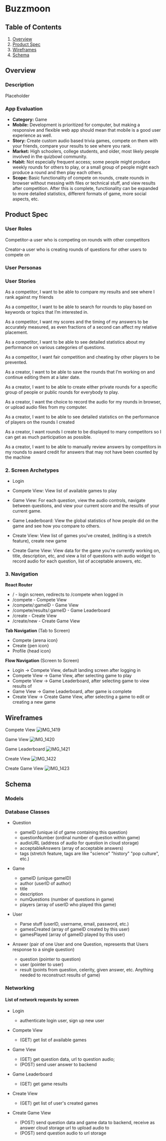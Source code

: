 

# Buzzmoon

## Table of Contents
1. [Overview](#Overview)
1. [Product Spec](#Product-Spec)
1. [Wireframes](#Wireframes)
1. [Schema](#Schema)

## Overview
### Description
Placeholder
### App Evaluation
- **Category:** Game
- **Mobile:** Development is prioritized for computer, but making a responsive and flexible web app should mean that mobile is a good user experience as well.
- **Story:** Create custom audio based trivia games, compete on them with your friends, compare your results to see where you rank.
- **Market:** High schoolers, college students, and older, most likely people involved in the quizbowl community. 
- **Habit:** Not especially frequent access; some people might produce weekly rounds for others to play, or a small group of people might each produce a round and then play each others.
- **Scope:** Basic functionality of compete on rounds, create rounds in browser without messing with files or technical stuff, and view results after competition. After this is complete, functionality can be expanded to more detailed statistics, different formats of game, more social aspects, etc. 

## Product Spec

### User Roles

Competitor-a user who is competing on rounds with other competitors

Creator-a user who is creating rounds of questions for other users to compete on

### User Personas


### User Stories

As a competitor, I want to be able to compare my results and see where I rank against my friends

As a competitor, I want to be able to search for rounds to play based on keywords or topics that I’m interested in.

As a competitor, I want my scores and the timing of my answers to be accurately measured, as even fractions of a second can affect my relative placement.

As a competitor, I want to be able to see detailed statistics about my performance on various categories of questions. 

As a competitor, I want fair competition and cheating by other players to be prevented.

As a creator, I want to be able to save the rounds that I’m working on and continue editing them at a later date.

As a creator, I want to be able to create either private rounds for a specific group of people or public rounds for everybody to play. 

As a creator, I want the choice to record the audio for my rounds in browser, or upload audio files from my computer. 

As a creator, I want to be able to see detailed statistics on the performance of players on the rounds I created

As a creator, I want rounds I create to be displayed to many competitors so I can get as much participation as possible. 

As a creator, I want to be able to manually review answers by competitors in my rounds to award credit for answers that may not have been counted by the machine

### 2. Screen Archetypes

* Login
* Compete View: View list of available games to play
* Game View: For each question, view the audio controls, navigate between questions, and view your current score and the results of your current game.
* Game Leaderboard: View the global statistics of how people did on the game and see how you compare to others. 

* Create View: View list of games you've created, (editing is a stretch feature), create new game
* Create Game View: View data for the game you're currently working on, title, description, etc, and view a list of questions with audio widget to record audio for each question, list of acceptable answers, etc.


### 3. Navigation

**React Router**
* / - login screen, redirects to /compete when logged in
* /compete - Compete View
* /compete/:gameID - Game View
* /compete/results/:gameID - Game Leaderboard
* /create - Create View
* /create/new - Create Game View

**Tab Navigation** (Tab to Screen)

* Compete {arena icon}
* Create  {pen icon}
* Profile {head icon}

**Flow Navigation** (Screen to Screen)

* Login -> Compete View, default landing screen after logging in
* Compete View -> Game View, after selecting game to play
* Compete View -> Game Leaderboard, after selecting game to view results of
* Game View -> Game Leaderboard, after game is complete
* Create View -> Create Game View, after selecting a game to edit or creating a new game



## Wireframes

Compete View
![IMG_1419](https://user-images.githubusercontent.com/107445434/176535702-831660f5-34da-43cb-bce7-97af555acc5d.jpg)

Game View
![IMG_1420](https://user-images.githubusercontent.com/107445434/176535709-9ab14b58-6ef6-49a7-8c49-489e9bbf62e5.jpg)

Game Leaderboard
![IMG_1421](https://user-images.githubusercontent.com/107445434/176535715-cec2dbed-ad63-4cc3-83ea-4dbb1bb412f6.jpg)

Create View
![IMG_1422](https://user-images.githubusercontent.com/107445434/176535716-9766b402-7d7d-4d38-9e8d-ecfa94a8a585.jpg)

Create Game View
![IMG_1423](https://user-images.githubusercontent.com/107445434/176535720-2b401793-f1dc-4531-ad2e-b0f1fbb15316.jpg)



## Schema 
### Models
### Database Classes
- Question
   - gameID (unique id of game containing this question)
   - questionNumber (ordinal number of question within game)
   - audioURL (address of audio for question in cloud storage)
   - acceptableAnswers (array of acceptable answers)
   - tags (stretch feature, tags are like "science" "history" "pop culture", etc.)

- Game
   - gameID (unique gameID)
   - author (userID of author)
   - title
   - description
   - numQuestions (number of questions in game)
   - players (array of userID who played this game)

- User
   - Parse stuff (userID, username, email, password, etc.)
   - gamesCreated (array of gameID created by this user)
   - gamesPlayed (array of gameID played by this user)

- Answer (pair of one User and one Question, represents that Users response to a single question)
   - question (pointer to question)
   - user (pointer to user)
   - result (points from question, celerity, given answer, etc. Anything needed to reconstruct results of game) 


   
### Networking
#### List of network requests by screen

- Login
  - authenticate login user, sign up new user
  
- Compete View
  - (GET) get list of available games
- Game View
  - (GET) get question data, url to question audio;
  - (POST) send user answer to backend
- Game Leaderboard 
  - (GET) get game results
- Create View
  - (GET) get list of user's created games
- Create Game View
  - (POST) send question data and game data to backend, receive as answer cloud storage url to upload audio to
  - (POST) send question audio to url storage
